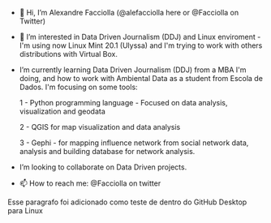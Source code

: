 - 👋 Hi, I’m Alexandre Facciolla (@alefacciolla here or @Facciolla on Twitter)
- 👀 I’m interested in Data Driven Journalism (DDJ) and Linux enviroment - I'm using now Linux Mint 20.1 (Ulyssa) and I'm trying to work with others distributions with Virtual Box.

- I’m currently learning Data Driven Journalism (DDJ) from a MBA I'm doing, and how to work with Ambiental Data as a student from Escola de Dados.
    I'm focusing on some tools:<p>
        1 - Python programming language
            - Focused on data analysis, visualization and geodata<p>
        2 - QGIS for map visualization and data analysis<p>
        3 - Gephi - for mapping influence network from social network data, analysis and building database for network analysis.

- I’m looking to collaborate on Data Driven projects.
- 📫 How to reach me: @Facciolla on twitter

<!---
aleskywalker87/aleskywalker87 is a ✨ special ✨ repository because its `README.md` (this file) appears on your GitHub profile.
You can click the Preview link to take a look at your changes.
--->
<p> Esse paragrafo foi adicionado como teste de dentro do GitHub Desktop para Linux </p>

